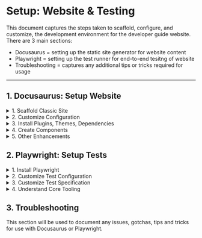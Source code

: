 # Setup: Website & Testing
This document captures the steps taken to scaffold, configure, and customize, the development environment for the developer guide website. There are 3 main sections:
 - Docusaurus = setting up the static site generator for website content
 - Playwright = setting up the test runner for end-to-end tesitng of website
 - Troubleshooting = captures any additional tips or tricks required for usage

---


## 1. Docusaurus: Setup Website

<details>
<summary> 1. Scaffold Classic Site </summary>

We started by creating the default "classic" Docusaurus site in the `website` folder under the `docs` package.

```bash
# Create a package called docs
$ cd packages
$ mkdir docs

# Verify you have Node.js v18+
$ nvm use --lts  
Now using node v18.17.0 (npm v9.6.7)

# Scaffold a "classic" site in `website` folder
$ cd docs
$ npx create-docusaurus@latest website classic

# Verify website builds for local preview
$ cd website
$ npx docusaurus start
[INFO] Starting the development server...
[SUCCESS] Docusaurus website is running at: http://localhost:3000/
```
</details>


<details>
<summary> 2. Customize Configuration </summary>

Docusaurus configuration is done through one main file - `docusaurus.config.js`. It helps to understand three core concepts: themes, plugins and presets.
 - Docusaurus [themes](https://docusaurus.io/docs/api/themes) implement the user interface of website pages and views. Currently [theme-classic](https://docusaurus.io/docs/api/themes/@docusaurus/theme-classic) is the only officially-supported theme.
 - Docusaurus [plugins](https://docusaurus.io/docs/using-plugins) implement functionality that are activated to provide site features. The Docusaurus core has no features on its own; everything is plugin-based, with [official](https://docusaurus.io/docs/api/plugins) and [community-based](https://docusaurus.io/community/resources#community-plugins) plugins available.
 - Docusuaurus [presets](https://docusaurus.io/docs/using-plugins#using-presets) are "bundles" of plugins that are often activated together (e.g, used by a specific theme). For instance, the default _classic_ theme preset contains the docs, blog and pages plugins.

Each of the above has a section in the `docusaurus.config.js` where it can be customized - typically plugins that are part of a preset will be configured in that section, while others get configured in the plugins section. _However, read the plugin-specific requirements to verify requirements_. Read [the documentation](https://docusaurus.io/docs/api/docusaurus-config) for all the details, then look at the config file in the repo to understand changes made.

In addition to this, we have two other files that see a lot of configuration changes:
 - [sidebars.js](https://docusaurus.io/docs/sidebar#default-sidebar) for the "docs" collections
 - [custom.css](https://docusaurus.io/docs/styling-layout) for global style changes

</details>


<details>
<summary> 3. Install Plugins, Themes, Dependencies </summary>

We'll document any non-preset plugins we install in this section for reference.

1. [plugin-sitemap](https://docusaurus.io/docs/api/plugins/@docusaurus/plugin-sitemap) - for sitemap.xml in deploy
2. [plugin-ideal-image](https://docusaurus.io/docs/api/plugins/@docusaurus/plugin-ideal-image) - for efficient image loads
3. [theme-mermaid](https://docusaurus.io/docs/markdown-features/diagrams#configuration) - for rendering mermaid diagrams
4. [swagger-ui-react](https://www.npmjs.com/package/swagger-ui-react) - for rendering OpenAPI docs

</details>

<details>
<summary> 4. Create Components </summary>

Docusaurus has the following [core concepts](https://docusaurus.io/docs/category/guides) to help with content creation and site configuration. Content can be authored as Markdown _or_ as [MDX (enhanced Markdown)](https://docusaurus.io/docs/markdown-features/react) which helps you bring custom React components into Markdown files. 

This can be a useful way to _template_ a specific element or section of a page in a way that allows us to "stamp out" instances with different data bindings. It also enables us to make these elements interactive and style them differently for enhanced effect. _However components will add cost and complexity so use with care. Remember that Markdown can also embed HTML directly with less overheads_.

We'll use this section to document any custom components created. From a code perspective, these can typically be found under `src/components`. Note that if we choose to test with Playwright, there is [experimental support for component testing](https://playwright.dev/docs/test-components#step-1-install-playwright-test-for-components-for-your-respective-framework) that we may be able to use for validation.

</details>

<details>
<summary> 5. Other Enhancements </summary>

### 5.1 Swagger API Docs

The app uses an OpenAPI (Swagger) specification for the core APIs that abstract backend functionality from the front-end UI. Automate docs creation from the YAML as follows:

```bash
# Create yml folder for YAML files under static/
$ cd website/static
$ mkdir yml

# Soft link packages/api/openapi.yaml file
# to openapi.yml here
$ ln -s ../../../../api/openapi.yaml .

# Install the swagger-ui-react package
$ cd website
$ npm i --save swagger-ui-react

# Add api.js file in /src/pages (maps to /api)
$ cd website
$ touch pages/api.js

# Update it to show a <SwaggerUI> element
# sourced from the yaml (see updated file)

# Update navbar in docusaurus.config.js
# to add an API item linked to /api
```

Since the YAML is soft-linked to the original source, the docs should reflect the latest chamges to the code. You can now see the API docs at /api on website. 

</details>


## 2. Playwright: Setup Tests

<details>
<summary> 1. Install Playwright
</details>

<details>
<summary> 2. Customize Test Configuration
</details>

<details>
<summary> 3. Customize Test Specification
</details>

<details>
<summary> 4. Understand Core Tooling
</details>

## 3. Troubleshooting

This section will be used to document any issues, gotchas, tips and tricks for use with Docusaurus or Playwright.

